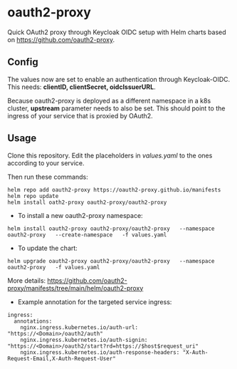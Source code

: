 # oauth2-proxy

Quick OAuth2 proxy through Keycloak OIDC setup with Helm charts based on https://github.com/oauth2-proxy.

## Config

The values now are set to enable an authentication through Keycloak-OIDC. This needs: **clientID, clientSecret, oidcIssuerURL**.

Because oauth2-proxy is deployed as a different namespace in a k8s cluster, **upstream** parameter needs to also be set. This should point to the ingress of your service that is proxied by OAuth2.

## Usage

Clone this repository. Edit the placeholders in _values.yaml_ to the ones according to your service.

Then run these commands:

```
helm repo add oauth2-proxy https://oauth2-proxy.github.io/manifests
helm repo update
helm install oath2-proxy oauth2-proxy/oauth2-proxy
```

- To install a new oauth2-proxy namespace:

```
helm install oauth2-proxy oauth2-proxy/oauth2-proxy   --namespace oauth2-proxy   --create-namespace   -f values.yaml
```

- To update the chart:

```
helm upgrade oauth2-proxy oauth2-proxy/oauth2-proxy   --namespace oauth2-proxy   -f values.yaml
```

More details: https://github.com/oauth2-proxy/manifests/tree/main/helm/oauth2-proxy


- Example annotation for the targeted service ingress:
```
ingress:
  annotations:
    nginx.ingress.kubernetes.io/auth-url: "https://<Domain>/oauth2/auth"
    nginx.ingress.kubernetes.io/auth-signin: "https://<Domain>/oauth2/start?rd=https://$host$request_uri"
    nginx.ingress.kubernetes.io/auth-response-headers: "X-Auth-Request-Email,X-Auth-Request-User"
```
